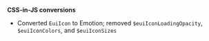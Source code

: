 **CSS-in-JS conversions**

- Converted `EuiIcon` to Emotion; removed `$euiIconLoadingOpacity`, `$euiIconColors`, and `$euiIconSizes`